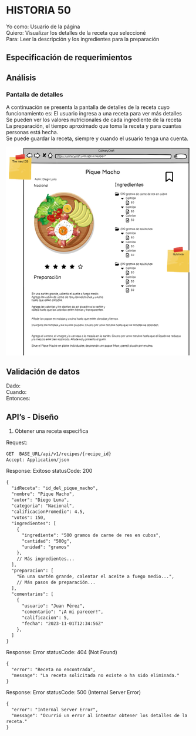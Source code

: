 # HISTORIA 50
Yo como: Usuario de la página<br>
Quiero: Visualizar los detalles de la receta que seleccioné<br>
Para: Leer la descripción y los ingredientes para la preparación<br>

## Especificación de requerimientos


## Análisis
### Pantalla de detalles
A continuación se presenta la pantalla de detalles de la receta cuyo funcionamiento es:
El usuario ingresa a una receta para ver más detalles<br>
Se pueden ver los valores nutricionales de cada ingrediente de la receta<br>
La preparación, el tiempo aproximado que toma la receta y para cuantas personas está hecha.<br>
Se puede guardar la receta, siempre y cuando el usuario tenga una cuenta. <br>

![Alt text](/historias/imagenes/detalles_receta.png)

## Validación de datos
Dado:<br>
Cuando: <br>
Entonces: <br>

## API’s - Diseño
1. Obtener una receta específica

Request:
```
GET  BASE_URL/api/v1/recipes/{recipe_id}
Accept: Application/json
```

Response: Exitoso statusCode: 200
```
{
  "idReceta": "id_del_pique_macho",
  "nombre": "Pique Macho",
  "autor": "Diego Luna",
  "categoria": "Nacional",
  "calificacionPromedio": 4.5,
  "votos": 150,
  "ingredientes": [
    {
      "ingrediente": "500 gramos de carne de res en cubos",
      "cantidad": "500g",
      "unidad": "gramos"
    },
    // Más ingredientes...
  ],
  "preparacion": [
    "En una sartén grande, calentar el aceite a fuego medio...",
    // Más pasos de preparación...
  ],
  "comentarios": [
    {
      "usuario": "Juan Pérez",
      "comentario": "¡A mi parecer!",
      "calificacion": 5,
      "fecha": "2023-11-01T12:34:56Z"
    },
  ]
}
```

Response: Error statusCode: 404 (Not Found)
```
{
  "error": "Receta no encontrada",
  "message": "La receta solicitada no existe o ha sido eliminada."
}
```

Response: Error statusCode: 500 (Internal Server Error)
```
{
  "error": "Internal Server Error",
  "message": "Ocurrió un error al intentar obtener los detalles de la receta."
}
```


